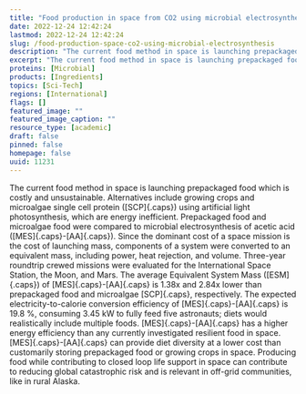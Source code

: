```yaml
---
title: "Food production in space from CO2 using microbial electrosynthesis"
date: 2022-12-24 12:42:24
lastmod: 2022-12-24 12:42:24
slug: /food-production-space-co2-using-microbial-electrosynthesis
description: "The current food method in space is launching prepackaged food which is costly and unsustainable. Alternatives include growing crops and microalgae single cell protein (SCP) using artificial light photosynthesis, which are energy inefficient. Prepackaged food and microalgae food were compared to microbial electrosynthesis of acetic acid (MES-AA)."
excerpt: "The current food method in space is launching prepackaged food which is costly and unsustainable. Alternatives include growing crops and microalgae single cell protein (SCP) using artificial light photosynthesis, which are energy inefficient. Prepackaged food and microalgae food were compared to microbial electrosynthesis of acetic acid (MES-AA)."
proteins: [Microbial]
products: [Ingredients]
topics: [Sci-Tech]
regions: [International]
flags: []
featured_image: ""
featured_image_caption: ""
resource_type: [academic]
draft: false
pinned: false
homepage: false
uuid: 11231
---
```

The current food method in space is launching prepackaged food which is
costly and unsustainable. Alternatives include growing crops and
microalgae single cell protein ([SCP]{.caps}) using artificial light
photosynthesis, which are energy inefficient. Prepackaged food and
microalgae food were compared to microbial electrosynthesis of acetic
acid ([MES]{.caps}-[AA]{.caps}). Since the dominant cost of a space
mission is the cost of launching mass, components of a system were
converted to an equivalent mass, including power, heat rejection, and
volume. Three-year roundtrip crewed missions were evaluated for the
International Space Station, the Moon, and Mars. The average Equivalent
System Mass ([ESM]{.caps}) of [MES]{.caps}-[AA]{.caps} is 1.38x and
2.84x lower than prepackaged food and microalgae [SCP]{.caps},
respectively. The expected electricity-to-calorie conversion efficiency
of [MES]{.caps}-[AA]{.caps} is 19.8 %, consuming 3.45 kW to fully feed
five astronauts; diets would realistically include multiple foods.
[MES]{.caps}-[AA]{.caps} has a higher energy efficiency than any
currently investigated resilient food in space. [MES]{.caps}-[AA]{.caps}
can provide diet diversity at a lower cost than customarily storing
prepackaged food or growing crops in space. Producing food while
contributing to closed loop life support in space can contribute to
reducing global catastrophic risk and is relevant in off-grid
communities, like in rural Alaska.
